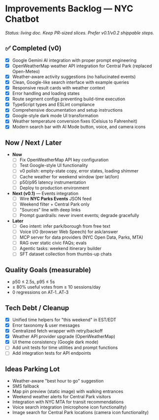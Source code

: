 # Improvements Backlog — NYC Chatbot

_Status: living doc. Keep PR-sized slices. Prefer v0.1/v0.2 shippable steps._

## ✅ Completed (v0)
- [x] Google Gemini AI integration with proper prompt engineering
- [x] OpenWeatherMap weather API integration for Central Park (replaced Open-Meteo)
- [x] Weather-aware activity suggestions (no hallucinated events)
- [x] Clean, Google-like search interface with example queries
- [x] Responsive result cards with weather context
- [x] Error handling and loading states
- [x] Route segment configs preventing build-time execution
- [x] TypeScript types and ESLint compliance
- [x] Comprehensive documentation and setup instructions
- [x] Google-style dark mode UI transformation
- [x] Weather temperature conversion fixes (Celsius to Fahrenheit)
- [x] Modern search bar with AI Mode button, voice, and camera icons

## Now / Next / Later
- **Now**
  - [ ] Fix OpenWeatherMap API key configuration
  - [ ] Test Google-style UI functionality
  - [ ] v0 polish: empty-state copy, error states, loading shimmer
  - [ ] Cache weather for weekend window (per lat/lon)
  - [ ] p50/p95 latency instrumentation
  - [ ] Deploy to production environment
- **Next (v0.1)** — Events integration
  - [ ] Wire **NYC Parks Events** JSON feed
  - [ ] Weekend filter + Central Park only
  - [ ] "Sources" line with deep links
  - [ ] Prompt guardrails: never invent events; degrade gracefully
- **Later**
  - [ ] Geo intent: infer park/borough from free text
  - [ ] Voice I/O (browser Web Speech) for ask/answer
  - [ ] MCP server for data providers (NYC Open Data, Parks, MTA)
  - [ ] RAG over static civic FAQs; evals
  - [ ] Agentic tasks: weekend itinerary builder
  - [ ] SFT dataset collection from thumbs-up chats

## Quality Goals (measurable)
- p50 ≤ 2.5s, p95 ≤ 5s
- ≥ 80% useful votes from ≥ 10 sessions/day
- 0 regressions on AT‑1..AT‑3

## Tech Debt / Cleanup
- [x] Unified time helpers for "this weekend" in EST/EDT
- [x] Error taxonomy & user messages
- [x] Centralized fetch wrapper with retry/backoff
- [x] Weather API provider upgrade (OpenWeatherMap)
- [x] UI theme consistency (Google dark mode)
- [ ] Add unit tests for time utilities and prompt functions
- [ ] Add integration tests for API endpoints

## Ideas Parking Lot
- Weather-aware "best hour to go" suggestion
- SMS fallback
- Map pin preview (static image) with walking entrances
- Weekend weather alerts for Central Park visitors
- Integration with NYC MTA for transit recommendations
- Voice search integration (microphone icon functionality)
- Image search for Central Park locations (camera icon functionality)
